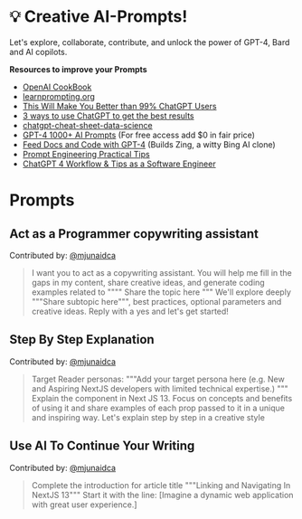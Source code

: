 # 💡 Creative AI-Prompts!

Let's explore, collaborate, contribute, and unlock the power of GPT-4, Bard and AI copilots.

<b>Resources to improve your Prompts</b>

<ul>

   <li><a href="https://github.com/openai/openai-cookbook/">OpenAI CookBook</a></li>
  <li><a href="https://learnprompting.org/">learnprompting.org</a></li>
    <li><a href="https://www.youtube.com/watch?v=EYjG6i53-xk&t=284s">This Will Make You Better than 99% ChatGPT Users</a></li>
   <li><a href="https://www.businessinsider.com/how-to-write-better-ai-chatgpt-prompts-according-prompt-engineer-2023-3">3 ways to use ChatGPT to get the best results</a></li>
    <li><a href="https://www.datacamp.com/cheat-sheet/chatgpt-cheat-sheet-data-science">chatgpt-cheat-sheet-data-science</a></li>
    <li><a href="https://hasantoxr.gumroad.com/l/gpt4">GPT-4 1000+ AI Prompts</a> (For free access add $0 in fair price) </li>
     <li><a href="https://twitter.com/skirano/status/1639091635899478016">Feed Docs and Code with GPT-4</a> (Builds Zing, a witty Bing AI clone) </li>
     <li><a href="https://www.allabtai.com/category/prompt-engineering/">Prompt Engineering Practical Tips</a> </li>
      <li><a href="https://www.youtube.com/watch?v=6gibI4Fo1R8"> ChatGPT 4 Workflow & Tips as a Software Engineer</a> </li>
</ul>

# Prompts 

## Act as a Programmer copywriting assistant
Contributed by: [@mjunaidca](https://github.com/mjunaidca)

> I want you to act as a copywriting assistant. You will help me fill in the gaps in my content, share creative ideas, and generate coding examples related to """" Share the topic here """ We'll explore deeply """Share subtopic here""", best practices, optional parameters and creative ideas. Reply with a yes and let's get started!

## Step By Step Explanation
Contributed by: [@mjunaidca](https://github.com/mjunaidca)
> Target Reader personas: """Add your target persona here (e.g. New and Aspiring NextJS developers with limited technical expertise.) """
Explain the <Link> component in Next JS 13. Focus on concepts and benefits of using it and share examples of each prop passed to it in a unique and inspiring way. Let's explain step by step in a creative style

## Use AI To Continue Your Writing
Contributed by: [@mjunaidca](https://github.com/mjunaidca)
> Complete the introduction for article title """Linking and Navigating In NextJS 13""" Start it with the line: [Imagine a dynamic web application with great user experience.]
